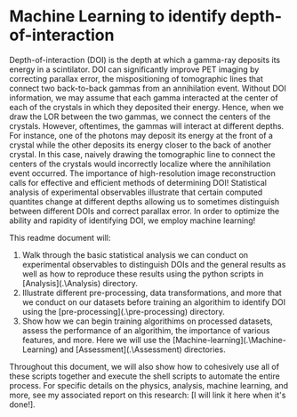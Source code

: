 # Machine Learning to identify depth-of-interaction
Depth-of-interaction (DOI) is the depth at which a gamma-ray deposits its energy in a scintilator. DOI can significantly improve PET imaging by correcting parallax
error, the mispositioning of tomographic lines that connect two back-to-back gammas from an annihilation event. Without DOI information, we may assume that each gamma 
interacted at the center of each of the crystals in which they deposited their energy. Hence, when we draw the LOR between the two gammas, we connect the centers of the crystals.
However, oftentimes, the gammas will interact at different depths. For instance, one of the photons may deposit its energy at the front of a crystal while the other deposits 
its energy closer to the back of another crystal. In this case, naively drawing the tomographic line to connect the centers of the crystals would incorrectly localize where the annihilation event 
occurred. The importance of high-resolution image reconstruction calls for effective and efficient methods of determining DOI! Statistical analysis of experimental observables illustrate that
certain computed quantites change at different depths allowing us to sometimes distinguish between different DOIs and correct parallax error. In order to optimize the ability and rapidity of 
identifying DOI, we employ machine learning! 

This readme document will:
1. Walk through the basic statistical analysis we can conduct on experimental observables to distinguish DOIs and the general results as well as how to reproduce these results using the python scripts in [Analysis](.\Analysis\) directory. 
2. Illustrate different pre-processing, data transformations, and more that we conduct on our datasets before training an algorithim to identify DOI using the [pre-processing](.\pre-processing\) directory.
3. Show how we can begin training algorithims on processed datasets, assess the performance of an algorithim, the importance of various features, and more. Here we will use the [Machine-learning](.\Machine-Learning\) and [Assessment](.\Assessment\) directories. 

Throughout this document, we will also show how to cohesively use all of these scripts together and execute the shell scripts to automate the entire process.
For specific details on the physics, analysis, machine learning, and more, see my associated report on this research: [I will link it here when it's done!].
